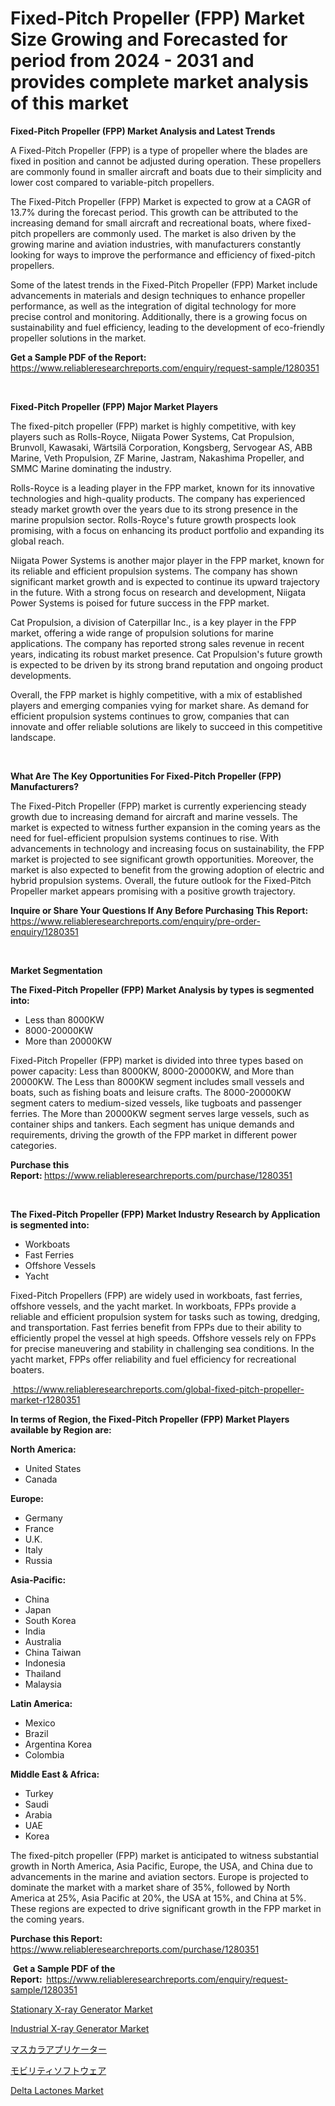 <p><h1>Fixed-Pitch Propeller (FPP) Market Size Growing and Forecasted for period from 2024 - 2031 and provides complete market analysis of this market</h1></p><p><strong>Fixed-Pitch Propeller (FPP) Market Analysis and Latest Trends</strong></p>
<p><p>A Fixed-Pitch Propeller (FPP) is a type of propeller where the blades are fixed in position and cannot be adjusted during operation. These propellers are commonly found in smaller aircraft and boats due to their simplicity and lower cost compared to variable-pitch propellers.</p><p>The Fixed-Pitch Propeller (FPP) Market is expected to grow at a CAGR of 13.7% during the forecast period. This growth can be attributed to the increasing demand for small aircraft and recreational boats, where fixed-pitch propellers are commonly used. The market is also driven by the growing marine and aviation industries, with manufacturers constantly looking for ways to improve the performance and efficiency of fixed-pitch propellers. </p><p>Some of the latest trends in the Fixed-Pitch Propeller (FPP) Market include advancements in materials and design techniques to enhance propeller performance, as well as the integration of digital technology for more precise control and monitoring. Additionally, there is a growing focus on sustainability and fuel efficiency, leading to the development of eco-friendly propeller solutions in the market.</p></p>
<p><strong>Get a Sample PDF of the Report:&nbsp;</strong> <a href="https://www.reliableresearchreports.com/enquiry/request-sample/1280351">https://www.reliableresearchreports.com/enquiry/request-sample/1280351</a></p>
<p>&nbsp;</p>
<p><strong>Fixed-Pitch Propeller (FPP) Major Market Players</strong></p>
<p><p>The fixed-pitch propeller (FPP) market is highly competitive, with key players such as Rolls-Royce, Niigata Power Systems, Cat Propulsion, Brunvoll, Kawasaki, Wärtsilä Corporation, Kongsberg, Servogear AS, ABB Marine, Veth Propulsion, ZF Marine, Jastram, Nakashima Propeller, and SMMC Marine dominating the industry.</p><p>Rolls-Royce is a leading player in the FPP market, known for its innovative technologies and high-quality products. The company has experienced steady market growth over the years due to its strong presence in the marine propulsion sector. Rolls-Royce's future growth prospects look promising, with a focus on enhancing its product portfolio and expanding its global reach.</p><p>Niigata Power Systems is another major player in the FPP market, known for its reliable and efficient propulsion systems. The company has shown significant market growth and is expected to continue its upward trajectory in the future. With a strong focus on research and development, Niigata Power Systems is poised for future success in the FPP market.</p><p>Cat Propulsion, a division of Caterpillar Inc., is a key player in the FPP market, offering a wide range of propulsion solutions for marine applications. The company has reported strong sales revenue in recent years, indicating its robust market presence. Cat Propulsion's future growth is expected to be driven by its strong brand reputation and ongoing product developments.</p><p>Overall, the FPP market is highly competitive, with a mix of established players and emerging companies vying for market share. As demand for efficient propulsion systems continues to grow, companies that can innovate and offer reliable solutions are likely to succeed in this competitive landscape.</p></p>
<p>&nbsp;</p>
<p><strong>What Are The Key Opportunities For Fixed-Pitch Propeller (FPP) Manufacturers?</strong></p>
<p><p>The Fixed-Pitch Propeller (FPP) market is currently experiencing steady growth due to increasing demand for aircraft and marine vessels. The market is expected to witness further expansion in the coming years as the need for fuel-efficient propulsion systems continues to rise. With advancements in technology and increasing focus on sustainability, the FPP market is projected to see significant growth opportunities. Moreover, the market is also expected to benefit from the growing adoption of electric and hybrid propulsion systems. Overall, the future outlook for the Fixed-Pitch Propeller market appears promising with a positive growth trajectory.</p></p>
<p><strong>Inquire or Share Your Questions If Any Before Purchasing This Report:</strong> <a href="https://www.reliableresearchreports.com/enquiry/pre-order-enquiry/1280351">https://www.reliableresearchreports.com/enquiry/pre-order-enquiry/1280351</a></p>
<p>&nbsp;</p>
<p><strong>Market Segmentation</strong></p>
<p><strong>The Fixed-Pitch Propeller (FPP) Market Analysis by types is segmented into:</strong></p>
<p><ul><li>Less than 8000KW</li><li>8000-20000KW</li><li>More than 20000KW</li></ul></p>
<p><p>Fixed-Pitch Propeller (FPP) market is divided into three types based on power capacity: Less than 8000KW, 8000-20000KW, and More than 20000KW. The Less than 8000KW segment includes small vessels and boats, such as fishing boats and leisure crafts. The 8000-20000KW segment caters to medium-sized vessels, like tugboats and passenger ferries. The More than 20000KW segment serves large vessels, such as container ships and tankers. Each segment has unique demands and requirements, driving the growth of the FPP market in different power categories.</p></p>
<p><strong>Purchase this Report:&nbsp;</strong><a href="https://www.reliableresearchreports.com/purchase/1280351">https://www.reliableresearchreports.com/purchase/1280351</a></p>
<p>&nbsp;</p>
<p><strong>The Fixed-Pitch Propeller (FPP) Market Industry Research by Application is segmented into:</strong></p>
<p><ul><li>Workboats</li><li>Fast Ferries</li><li>Offshore Vessels</li><li>Yacht</li></ul></p>
<p><p>Fixed-Pitch Propellers (FPP) are widely used in workboats, fast ferries, offshore vessels, and the yacht market. In workboats, FPPs provide a reliable and efficient propulsion system for tasks such as towing, dredging, and transportation. Fast ferries benefit from FPPs due to their ability to efficiently propel the vessel at high speeds. Offshore vessels rely on FPPs for precise maneuvering and stability in challenging sea conditions. In the yacht market, FPPs offer reliability and fuel efficiency for recreational boaters.</p></p>
<p><a href="https://www.reliableresearchreports.com/global-fixed-pitch-propeller-market-r1280351">&nbsp;https://www.reliableresearchreports.com/global-fixed-pitch-propeller-market-r1280351</a></p>
<p><strong>In terms of Region, the Fixed-Pitch Propeller (FPP) Market Players available by Region are:</strong></p>
<p>
    <p> <strong> North America: </strong>
        <ul>
            <li>United States</li>
            <li>Canada</li>
        </ul>
        </p> 
    <p> <strong> Europe: </strong>
        <ul>
            <li>Germany</li>
            <li>France</li>
            <li>U.K.</li>
            <li>Italy</li>
            <li>Russia</li>
        </ul>
        </p> 
    <p> <strong> Asia-Pacific: </strong>
        <ul>
            <li>China</li>
            <li>Japan</li>
            <li>South Korea</li>
            <li>India</li>
            <li>Australia</li>
            <li>China Taiwan</li>
            <li>Indonesia</li>
            <li>Thailand</li>
            <li>Malaysia</li>
        </ul>
        </p> 
    <p> <strong> Latin America: </strong>
        <ul>
            <li>Mexico</li>
            <li>Brazil</li>
            <li>Argentina Korea</li>
            <li>Colombia</li>
        </ul>
        </p> 
    <p> <strong> Middle East & Africa: </strong>
        <ul>
            <li>Turkey</li>
            <li>Saudi</li>
            <li>Arabia</li>
            <li>UAE</li>
            <li>Korea</li>
        </ul>
    </p>
    </p>
<p><p>The fixed-pitch propeller (FPP) market is anticipated to witness substantial growth in North America, Asia Pacific, Europe, the USA, and China due to advancements in the marine and aviation sectors. Europe is projected to dominate the market with a market share of 35%, followed by North America at 25%, Asia Pacific at 20%, the USA at 15%, and China at 5%. These regions are expected to drive significant growth in the FPP market in the coming years.</p></p>
<p><strong>Purchase this Report: </strong><a href="https://www.reliableresearchreports.com/purchase/1280351">https://www.reliableresearchreports.com/purchase/1280351</a></p>
<p>&nbsp;<strong>Get a Sample PDF of the Report:&nbsp;&nbsp;</strong><a href="https://www.reliableresearchreports.com/enquiry/request-sample/1280351">https://www.reliableresearchreports.com/enquiry/request-sample/1280351</a></p>
<p><strong></strong></p>
<p><p><a href="https://github.com/beatblasta/Market-Research-Report-List-3/blob/main/stationary-x-ray-generator-market.md">Stationary X-ray Generator Market</a></p><p><a href="https://github.com/shotows/Market-Research-Report-List-2/blob/main/industrial-x-ray-generator-market.md">Industrial X-ray Generator Market</a></p><p><a href="https://medium.com/@desekay3566/%E3%83%9E%E3%82%B9%E3%82%AB%E3%83%A9%E3%82%A2%E3%83%97%E3%83%AA%E3%82%B1%E3%83%BC%E3%82%BF%E3%83%BC%E3%81%AE%E5%B8%82%E5%A0%B4%E5%8B%95%E5%90%91%E3%81%A8%E5%B8%82%E5%A0%B4%E5%88%86%E6%9E%90%E3%81%AF-2024%E5%B9%B4%E3%81%8B%E3%82%892031%E5%B9%B4%E3%81%BE%E3%81%A7%E3%81%AE%E6%9C%9F%E9%96%93%E3%81%AB%E4%BA%88%E6%B8%AC%E3%81%95%E3%82%8C%E3%81%A6%E3%81%84%E3%81%BE%E3%81%99-f5ca2c477d6f">マスカラアプリケーター</a></p><p><a href="https://github.com/SantosDicki04/Market-Research-Report-List-1/blob/main/417196439210.md">モビリティソフトウェア</a></p><p><a href="https://issuu.com/reportprime-2/docs/delta-lactones-market-size-2030.pptx">Delta Lactones Market</a></p></p>